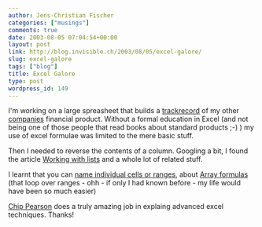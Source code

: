 ```yaml
---
author: Jens-Christian Fischer
categories: ["musings"]
comments: true
date: 2003-08-05 07:04:54+00:00
layout: post
link: http://blog.invisible.ch/2003/08/05/excel-galore/
slug: excel-galore
tags: ["blog"]
title: Excel Galore
type: post
wordpress_id: 149
---
```


I'm working on a large spreasheet that builds a [trackrecord](http://www.ivorix.com/en/track/index.html) of my other [companies](http://www.ivorix.com/) financial product. Without a formal education in Excel (and not being one of those people that read books about standard products ;-) ) my use of excel formulae was limited to the mere basic stuff.

Then I needed to reverse the contents of a column. Googling a bit, I found the article [Working with lists](http://www.cpearson.com/excel/lists.htm) and a whole lot of related stuff.

I learnt that you can [name individual cells or ranges](http://www.cpearson.com/excel/named.htm), about [Array formulas](http://www.cpearson.com/excel/array.htm) (that loop over ranges - ohh - if only I had known before - my life would have been so much easier)

[Chip Pearson](http://www.cpearson.com/excel.htm) does a truly amazing job in explaing advanced excel techniques. Thanks!
